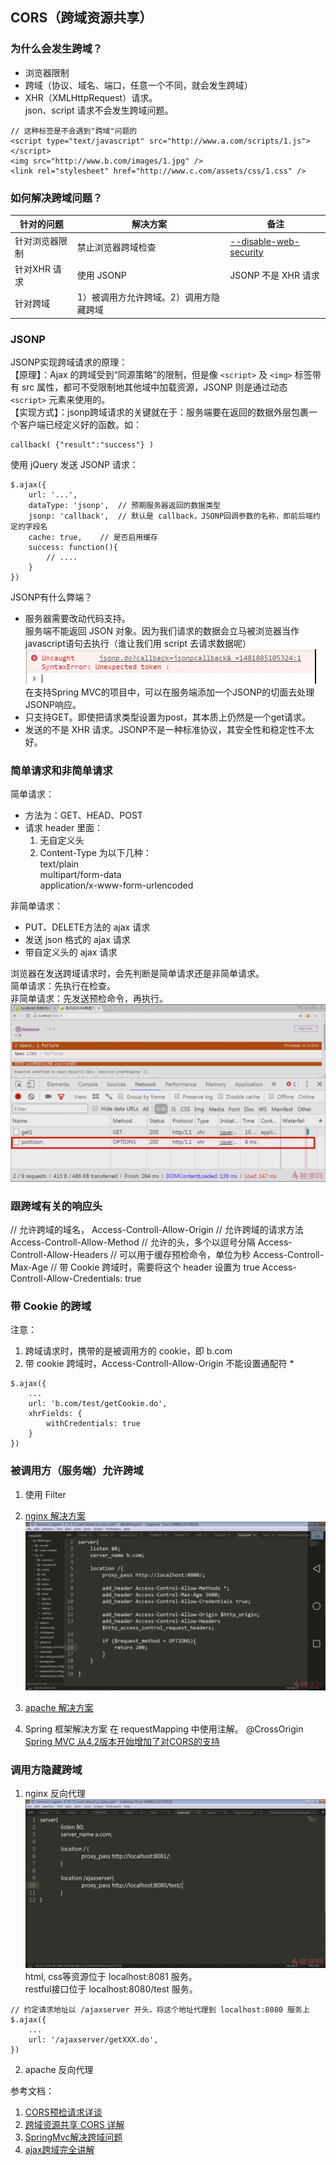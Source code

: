 ## CORS（跨域资源共享） ##

### 为什么会发生跨域？
- 浏览器限制
- 跨域（协议、域名、端口，任意一个不同，就会发生跨域）
- XHR（XMLHttpRequest）请求。  
    json、script 请求不会发生跨域问题。
```
// 这种标签是不会遇到"跨域"问题的
<script type="text/javascript" src="http://www.a.com/scripts/1.js"></script>
<img src="http://www.b.com/images/1.jpg" />
<link rel="stylesheet" href="http://www.c.com/assets/css/1.css" />
```

### 如何解决跨域问题？
| 针对的问题 | 解决方案 | 备注  |
| --------- | ------- | --------- |
| 针对浏览器限制 | 禁止浏览器跨域检查 | [--disable-web-security](https://www.cnblogs.com/zhongxia/p/5416024.html)  |
| 针对XHR 请求 | 使用 JSONP | JSONP 不是 XHR 请求 |
| 针对跨域 | 1）被调用方允许跨域。2）调用方隐藏跨域 | 

### JSONP
JSONP实现跨域请求的原理：  
【原理】：Ajax 的跨域受到“同源策略”的限制，但是像 ```<script>``` 及 ```<img>``` 标签带有 src 属性，都可不受限制地其他域中加载资源，JSONP 则是通过动态 ```<script>``` 元素来使用的。  
【实现方式】：jsonp跨域请求的关键就在于：服务端要在返回的数据外层包裹一个客户端已经定义好的函数。如：
```
callback( {"result":"success"} )
```

使用 jQuery 发送 JSONP 请求：
```
$.ajax({
    url: '...',
    dataType: 'jsonp',  // 预期服务器返回的数据类型
    jsonp: 'callback',  // 默认是 callback，JSONP回调参数的名称，即前后端约定的字段名
    cache: true,    // 是否启用缓存
    success: function(){
        // ....
    }
})
```

JSONP有什么弊端？
- 服务器需要改动代码支持。  
    服务端不能返回 JSON 对象。因为我们请求的数据会立马被浏览器当作javascript语句去执行（谁让我们用 script 去请求数据呢）
    ![JSONP](../images/跨域_JSONP.jpg)
    在支持Spring MVC的项目中，可以在服务端添加一个JSONP的切面去处理JSONP响应。
- 只支持GET。即使把请求类型设置为post，其本质上仍然是一个get请求。
- 发送的不是 XHR 请求。JSONP不是一种标准协议，其安全性和稳定性不太好。

### 简单请求和非简单请求
简单请求：  
- 方法为：GET、HEAD、POST
- 请求 header 里面：
    1) 无自定义头
    2) Content-Type 为以下几种：  
        text/plain  
        multipart/form-data  
        application/x-www-form-urlencoded

非简单请求：
- PUT、DELETE方法的 ajax 请求
- 发送 json 格式的 ajax 请求
- 带自定义头的 ajax 请求

浏览器在发送跨域请求时，会先判断是简单请求还是非简单请求。  
简单请求：先执行在检查。  
非简单请求：先发送预检命令，再执行。
![预检命令](../images/跨域_OPTIONS.jpg)


### 跟跨域有关的响应头
// 允许跨域的域名，
Access-Controll-Allow-Origin
// 允许跨域的请求方法
Access-Controll-Allow-Method
// 允许的头，多个以逗号分隔
Access-Controll-Allow-Headers
// 可以用于缓存预检命令，单位为秒
Access-Controll-Max-Age
// 带 Cookie 跨域时，需要将这个 header 设置为 true
Access-Controll-Allow-Credentials: true

### 带 Cookie 的跨域
注意：
1. 跨域请求时，携带的是被调用方的 cookie，即 b.com
2. 带 cookie 跨域时，Access-Controll-Allow-Origin 不能设置通配符 *
```
$.ajax({
    ...
    url: 'b.com/test/getCookie.do',
    xhrFields: {
        withCredentials: true
    }
})
```

### 被调用方（服务端）允许跨域

1. 使用 Filter

2. [nginx 解决方案](https://www.imooc.com/video/16591)
![跨域_nginx](../images/跨域_Nginx.jpg)

3. [apache 解决方案](https://www.imooc.com/video/16592)

4. Spring 框架解决方案
在 requestMapping 中使用注解。 @CrossOrigin  
[Spring MVC 从4.2版本开始增加了对CORS的支持](https://my.oschina.net/wangnian/blog/689020)


### 调用方隐藏跨域
1. nginx 反向代理
![跨域_Nginx反向代理](../images/跨域_Nginx反向代理.jpg)
html, css等资源位于 localhost:8081 服务。  
restful接口位于 localhost:8080/test 服务。

```
// 约定请求地址以 /ajaxserver 开头，将这个地址代理到 localhost:8080 服务上
$.ajax({
    ...
    url: '/ajaxserver/getXXX.do',
})
```

2. apache 反向代理


参考文档：
1. [CORS预检请求详谈](http://www.cnblogs.com/wonyun/p/CORS_preflight.html)
2. [跨域资源共享 CORS 详解](http://www.ruanyifeng.com/blog/2016/04/cors.html)
3. [SpringMvc解决跨域问题](https://my.oschina.net/wangnian/blog/689020)
4. [ajax跨域完全讲解](https://www.imooc.com/learn/947)